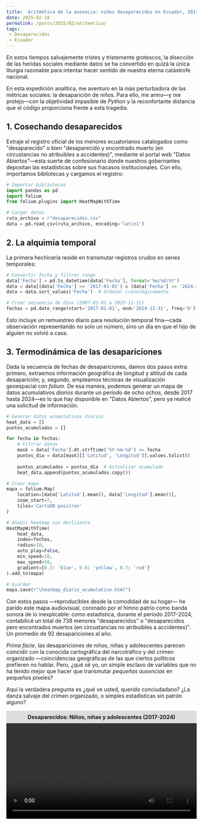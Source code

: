 ```yaml
---
title: 'Aritmética de la ausencia: niños desaparecidos en Ecuador, 2017-2024'
date: 2025-02-18
permalink: /posts/2025/02/aritmetica/
tags:
 - Desaparecidos
 - Ecuador
---
```



En estos tiempos salvajemente tristes y tristemente grotescos, la disección de las heridas sociales mediante datos se ha convertido en quizá la única liturgia razonable para intentar hacer sentido de nuestra eterna catástrofe nacional. 

En esta expedición analítica, me aventuro en la más perturbadora de las métricas sociales: la desaparición de niños. Para ello, me armo—y me protejo—con la objetividad impasible de *Python* y la reconfortante distancia que el código proporciona frente a esta tragedia.

## 1. Cosechando desaparecidos  
Extraje el registro oficial de los menores ecuatorianos catalogados como "desaparecido" o bien "desaparecido y encontrado muerto (en circustancias no atribuibles a accidentes)", mediante el portal web "Datos Abiertos"—esta suerte de confesionario donde nuestros gobernantes depositan las estadísticas sobre sus fracasos institucionales. Con ello, importamos bibliotecas y cargamos el registro:

```python
# Importar bibliotecas
import pandas as pd
import folium
from folium.plugins import HeatMapWithTime

# Cargar datos
ruta_archivo = r"desaparecidos.csv"
data = pd.read_csv(ruta_archivo, encoding='latin1')
```



## 2. La alquimia temporal  
La primera hechicería reside en transmutar registros crudos en series temporales:

```python
# Convertir fecha y filtrar rango
data['Fecha'] = pd.to_datetime(data['Fecha'], format='%m/%d/%Y')
data = data[(data['Fecha'] >= '2017-01-01') & (data['Fecha'] <= '2024-12-31')]
data = data.sort_values('Fecha')  # Ordenar cronológicamente

# Crear secuencia de días (2007-01-01 a 2023-12-31)
fechas = pd.date_range(start='2017-01-01', end='2024-12-31', freq='D').strftime('%Y-%m-%d').tolist()
```

Esto incluye un remuestreo diario para resolución temporal fina—cada observación representando no solo un número, sino un día en que el hijo de alguien no volvió a casa.


## 3. Termodinámica de las desapariciones
Dada la secuencia de fechas de desapariciones, damos dos pasos extra: primero, extraemos información geográfica de longitud y altitud de cada desaparición; y, segundo, empleamos técnicas de visualización geoespacial con *folium*. De esa manera, podemos generar un mapa de datos acumulativos *diarios* durante un período de ocho ochos, desde 2017 hasta 2024—es lo que hay disponible en "Datos Abiertos", pero ya realicé una solicitud de información.

```python
# Generar datos acumulativos diarios
heat_data = []
puntos_acumulados = []

for fecha in fechas:
    # Filtrar datos 
    mask = data['Fecha'].dt.strftime('%Y-%m-%d') <= fecha
    puntos_dia = data[mask][['Latitud', 'Longitud']].values.tolist()
    
    puntos_acumulados = puntos_dia  # Actualizar acumulado 
    heat_data.append(puntos_acumulados.copy())

# Crear mapa
mapa = folium.Map(
    location=[data['Latitud'].mean(), data['Longitud'].mean()],
    zoom_start=7,
    tiles='CartoDB positron'
)

# Añadir heatmap con deslizante
HeatMapWithTime(
    heat_data,
    index=fechas,
    radius=10,
    auto_play=False, 
    min_speed=10,
    max_speed=50,
    gradient={0.3: 'blue', 0.6: 'yellow', 0.7: 'red'}
).add_to(mapa)

# Guardar
mapa.save(r"\heatmap_diario_acumulativo.html")
```

Con estos pasos —reproducibles desde la comodidad de su hogar— he parido este mapa audiovisual, coronado por el himno patrio como banda sonora de lo inexplicable: como estadística, durante el período 2017-2024, contabilicé un total de 738 menores "desaparecidos" o "desaparecidos pero encontrados muertos (en circustancias no atribuibles a accidentes)". Un promedio de 92 desapariciones al año.

*Prima facie*, las desapariciones de niños, niñas y adolescentes parecen coincidir con la conocida cartográfica del narcotráfico y del crimen organizado —coincidencias geográficas de las que ciertos políticos prefieren no hablar. Pero, ¿qué sé yo, un simple esclavo de variables que no ha tenido mejor que hacer que transmutar *pequeñas ausencias* en pequeños píxeles?

Aquí la verdadera pregunta es ¿qué ve usted, querido conciudadano? ¿La danza salvaje del crimen organizado, o simples estadísticas sin patrón alguno?

<div style="text-align: center;">
<div style="background-color: #dddddd; padding: 8px;">
<strong>
Desaparecidos: Niños, niñas y adolescentes (2017-2024)
</strong>
</div>
<div style="text-align: center;">
<video width="100%" controls>
  <source src="https://arduinotomasi.github.io/assets/videos/desaparecidos.mp4" type="video/mp4">
</video>
</div>